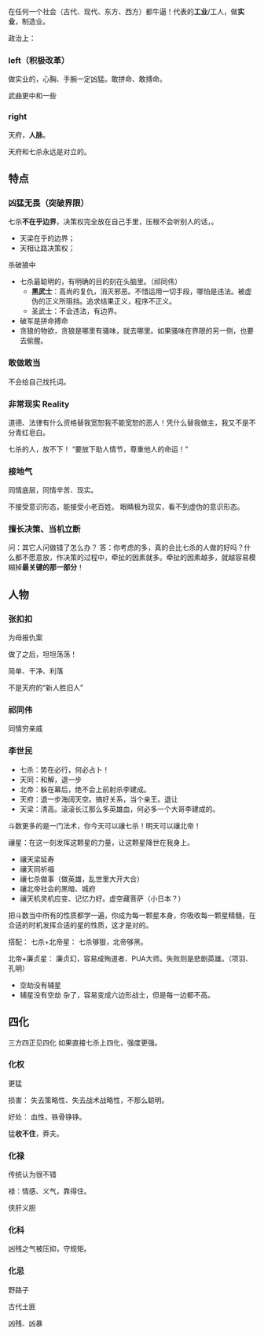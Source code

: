 在任何一个社会（古代、现代、东方、西方）都牛逼！代表的**工业**/工人，做**实业**，制造业。

政治上：

### left（积极改革）

做实业的，心胸、手腕一定凶猛。敢拼命、敢搏命。

武曲更中和一些
### right

天府，**人脉**。

天府和七杀永远是对立的。


## 特点

### 凶猛无畏（突破界限）

七杀**不在乎边界**，决策权完全放在自己手里，压根不会听别人的话，。
- 天梁在乎的边界；
- 天相让路决策权；

杀破狼中
- 七杀最聪明的，有明确的目的刻在头脑里。（祁同伟）
	- **黑武士**：高尚的复仇，消灭邪恶。不惜运用一切手段，哪怕是违法。被虚伪的正义所阻挡。追求结果正义，程序不正义。
	- 圣武士：不会违法，有边界。
- 破军是拼命搏命
- 贪狼的物欲，贪狼是哪里有骚味，就去哪里。如果骚味在界限的另一侧，也要去偷腥。

### 敢做敢当

 不会给自己找托词。

### 非常现实 Reality

道德、法律有什么资格替我宽恕我不能宽恕的恶人！凭什么替我做主，我又不是不分青红皂白。

七杀的人，放不下！
“要放下助人情节，尊重他人的命运！”

### 接地气

同情底层，同情辛苦、现实。

不接受意识形态，能接受小老百姓。
眼睛极为现实，看不到虚伪的意识形态。

### 擅长决策、当机立断

问：其它人问做错了怎么办？
答：你考虑的多，真的会比七杀的人做的好吗？什么都不愿意放，作决策的过程中，牵扯的因素就多。牵扯的因素越多，就越容易模糊掉**最关键的那一部分**！


## 人物

### 张扣扣

为母报仇案

做了之后，坦坦荡荡！

简单、干净、利落

不是天府的“新人胜旧人”

### 祁同伟

同情穷亲戚

### 李世民

- 七杀：势在必行，何必占卜！
- 天同：和解，退一步
- 北帝：躲在幕后，绝不会上前射杀李建成。
- 天府：退一步海阔天空。搞好关系，当个亲王。退让
- 天梁：清高。滚滚长江那么多英雄血，何必多一个大哥李建成的。


斗数更多的是一门法术，你今天可以禳七杀！明天可以禳北帝！

禳星：在这一刻发挥这颗星的力量，让这颗星降世在我身上。
- 禳天梁延寿
- 禳天同祈福
- 禳七杀做事（做英雄，乱世里大开大合）
- 禳北帝社会的黑暗、城府
- 禳天机灵机应变、记忆力好。虚空藏菩萨（小日本？）

把斗数当中所有的性质都学一遍，你成为每一颗星本身，你吸收每一颗星精髓，在合适的时机发挥合适的星的性质，这才是对的。


搭配：
七杀+北帝星：
七杀够狠，北帝够黑。

北帝+廉贞星：
廉贞幻，容易成殉道者、PUA大师。失败则是悲剧英雄。（项羽、孔明）



- 空劫没有辅星
- 辅星没有空劫
杂了，容易变成六边形战士，但是每一边都不高。

## 四化

三方四正见四化
如果直接七杀上四化，强度更强。

### 化权
更猛

损害：
失去策略性、失去战术战略性，不那么聪明。

好处：
血性，铁骨铮铮。

猛**收不住**，莽夫。

### 化禄

传统认为很不错

禄：情感、义气，靠得住。

侠肝义胆

### 化科

凶残之气被压抑，守规矩。

### 化忌

野路子

古代土匪

凶残、凶暴

